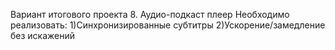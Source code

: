Вариант итогового проекта 8. Аудио-подкаст плеер
Необходимо реализовать:
1)Синхронизированные субтитры
2)Ускорение/замедление без искажений
